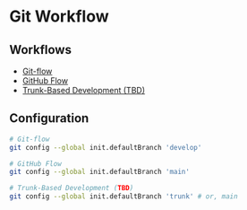 # Git Workflow

## Workflows

- [Git-flow](/git-flow.md)
- [GitHub Flow](/github/github-flow.md)
- [Trunk-Based Development (TBD)](/trunk-based-development.md)

## Configuration

```sh
# Git-flow
git config --global init.defaultBranch 'develop'

# GitHub Flow
git config --global init.defaultBranch 'main'

# Trunk-Based Development (TBD)
git config --global init.defaultBranch 'trunk' # or, main
```
